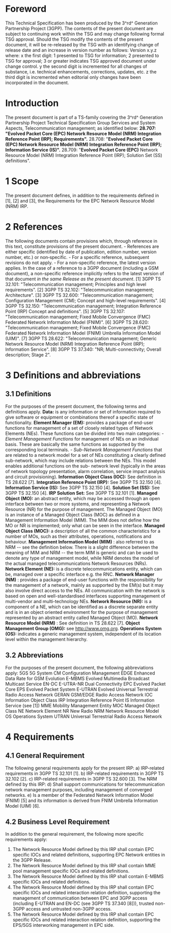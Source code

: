 # Foreword
This Technical Specification has been produced by the 3^rd^ Generation
Partnership Project (3GPP).
The contents of the present document are subject to continuing work within the
TSG and may change following formal TSG approval. Should the TSG modify the
contents of the present document, it will be re-released by the TSG with an
identifying change of release date and an increase in version number as
follows:
Version x.y.z
where:
x the first digit:
1 presented to TSG for information;
2 presented to TSG for approval;
3 or greater indicates TSG approved document under change control.
y the second digit is incremented for all changes of substance, i.e. technical
enhancements, corrections, updates, etc.
z the third digit is incremented when editorial only changes have been
incorporated in the document.
# Introduction
The present document is part of a TS-family covering the 3^rd^ Generation
Partnership Project Technical Specification Group Services and System Aspects,
Telecommunication management; as identified below:
**28.707: \"Evolved Packet Core (EPC) Network Resource Model (NRM) Integration
Reference Point (IRP); Requirements\".**
28.708: \"**Evolved Packet Core (EPC) Network Resource Model (NRM) Integration
Reference Point (IRP); Information Service (IS)\".**
28.709: \"**Evolved Packet Core (EPC)** Network Resource Model (NRM)
Integration Reference Point (IRP); Solution Set (SS) definitions\".
# 1 Scope
The present document defines, in addition to the requirements defined in [1],
[2] and [3], the Requirements for the EPC Network Resource Model (NRM) IRP.
# 2 References
The following documents contain provisions which, through reference in this
text, constitute provisions of the present document.
\- References are either specific (identified by date of publication, edition
number, version number, etc.) or non‑specific.
\- For a specific reference, subsequent revisions do not apply.
\- For a non-specific reference, the latest version applies. In the case of a
reference to a 3GPP document (including a GSM document), a non-specific
reference implicitly refers to the latest version of that document _in the
same Release as the present document_.
[1] 3GPP TS 32.101: \"Telecommunication management; Principles and high level
requirements\".
[2] 3GPP TS 32.102: \"Telecommunication management; Architecture\".
[3] 3GPP TS 32.600: \"Telecommunication management; Configuration Management
(CM); Concept and high-level requirements\".
[4] 3GPP TS 32.150: \"Telecommunication management; Integration Reference
Point (IRP) Concept and definitions\".
[5] 3GPP TS 32.107: \"Telecommunication management; Fixed Mobile Convergence
(FMC) Federated Network Information Model (FNIM)\".
[6] 3GPP TS 28.620: \"Telecommunication management; Fixed Mobile Convergence
(FMC) Federated Network Information Model (FNIM) Umbrella Information Model
(UIM)\".
[7] 3GPP TS 28.622: \"Telecommunication management; Generic Network Resource
Model (NRM) Integration Reference Point (IRP); Information Service\".
[8] 3GPP TS 37.340: \"NR; Multi-connectivity; Overall description; Stage 2\".
# 3 Definitions and abbreviations
## 3.1 Definitions
For the purposes of the present document, the following terms and definitions
apply.
**Data:** is any information or set of information required to give software
or equipment or combinations thereof a specific state of functionality.
**Element Manager (EM):** provides a package of end-user functions for
management of a set of closely related types of Network Elements (NEs). These
functions can be divided into two main categories:
_\- Element Management Functions_ for management of NEs on an individual
basis. These are basically the same functions as supported by the
corresponding local terminals.
_\- Sub-Network Management Functions_ that are related to a network model for
a set of NEs constituting a clearly defined sub-network, which may include
relations between the NEs. This model enables additional functions on the sub-
network level (typically in the areas of network topology presentation, alarm
correlation, service impact analysis and circuit provisioning).
**Information Object Class (IOC):** See definition in TS 28.622 [7].
**Integration Reference Point (IRP):** See 3GPP TS 32.150 [4].
**Information Service (IS):** See 3GPP TS 32.150 [4].
**Solution Set (SS):** See 3GPP TS 32.150 [4].
**IRP Solution Set:** See 3GPP TS 32.101 [1].
**Managed Object (MO):** an abstract entity, which may be accessed through an
open interface between two or more systems, and representing a Network
Resource (NR) for the purpose of management. The Managed Object (MO) is an
instance of a Managed Object Class (MOC) as defined in a Management
Information Model (MIM). The MIM does not define how the MO or NR is
implemented; only what can be seen in the interface.
**Managed Object Class (MOC):** a description of all the common
characteristics for a number of MOs, such as their attributes, operations,
notifications and behaviour.
**Management Information Model (MIM)** : also referred to as NRM -- see the
definition below. There is a slight difference between the meaning of MIM and
NRM -- the term MIM is generic and can be used to denote any type of
management model, while NRM denotes the model of the actual managed
telecommunications Network Resources (NRs).
**Network Element (NE):** is a discrete telecommunications entity, which can
be, managed over a specific interface e.g. the RNC.
**Network Manager (NM)** : provides a package of end-user functions with the
responsibility for the management of a network, mainly as supported by the
EM(s) but it may also involve direct access to the NEs. All communication with
the network is based on open and well-standardised interfaces supporting
management of multi-vendor and multi-technology NEs.
**Network Resource (NR):** is a component of a NE, which can be identified as
a discrete separate entity and is in an object oriented environment for the
purpose of management represented by an abstract entity called Managed Object
(MO).
**Network Resource Model (NRM)** : See definition in TS 28.622 [7].
**Object Management Group (OMG):** see http://www.omg.org.
**Operations System (OS):** indicates a generic management system, independent
of its location level within the management hierarchy.
## 3.2 Abbreviations
For the purposes of the present document, the following abbreviations apply:
5GS 5G System
CM Configuration Management
EDGE Enhanced Data Rate for GSM Evolution
E-MBMS Evolved Multimedia Broadcast Multicast Service
EN-DC E-UTRA-NR Dual Connectivity
EPC Evolved Packet Core
EPS Evolved Packet System
E-UTRAN Evolved Universal Terrestrial Radio Access Network
GERAN GSM/EDGE Radio Access Network
IOC Information Object Class
IRP Integration Reference Point
IS Information Service (see [1])
MME Mobility Management Entity
MOC Managed Object Class
NE Network Element
NR New Radio
NRM Network Resource Model
OS Operations System
UTRAN Universal Terrestrial Radio Access Network
# 4 Requirements
## 4.1 General Requirement
The following general requirements apply for the present IRP:
a) IRP-related requirements in 3GPP TS 32.101 [1].
b) IRP-related requirements in 3GPP TS 32.102 [2].
c) IRP-related requirements in 3GPP TS 32.600 [3].
The NRM defined by this IRP:
d) Shall support communications for telecommunication network management
purposes, including management of converged networks.
e) Is a member of the Federated Network Information Model (FNIM) [5] and its
information is derived from FNIM Umbrella Information Model (UIM) [6].
## 4.2 Business Level Requirement
In addition to the general requirement, the following more specific
requirements apply:
1) The Network Resource Model defined by this IRP shall contain EPC specific
IOCs and related definitions, supporting EPC Network entities in the 3GPP
Release.
2) The Network Resource Model defined by this IRP shall contain MME pool
management specific IOCs and related definitions.
3) The Network Resource Model defined by this IRP shall contain E-MBMS
specific IOCs and related definitions.
4) The Network Resource Model defined by this IRP shall contain EPC specific
IOCs and related interaction relation definition, supporting the management of
communication between EPC and 3GPP access (including E-UTRAN and EN-DC (see
3GPP TS 37.340 [8])), trusted non-3GPP access and untrusted non-3GPP access.
5) The Network Resource Model defined by this IRP shall contain EPC specific
IOCs and related interaction relation definition, supporting the EPS/5GS
interworking management in EPC side.
#